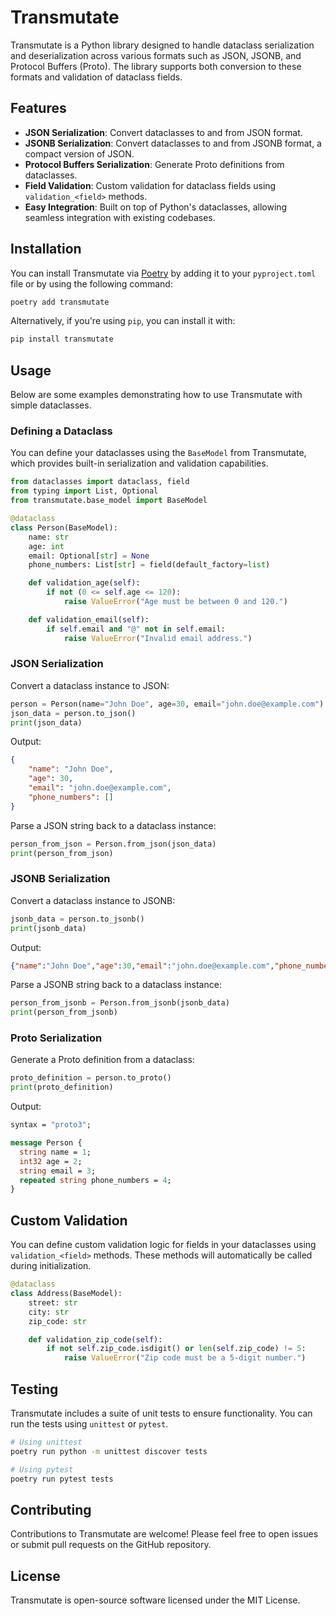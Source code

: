  # Transmutate

 Transmutate is a Python library designed to handle dataclass serialization and deserialization across various formats such as JSON, JSONB, and Protocol Buffers (Proto). The library supports both conversion to these formats and validation of dataclass fields.

 ## Features

 - **JSON Serialization**: Convert dataclasses to and from JSON format.
 - **JSONB Serialization**: Convert dataclasses to and from JSONB format, a compact version of JSON.
 - **Protocol Buffers Serialization**: Generate Proto definitions from dataclasses.
 - **Field Validation**: Custom validation for dataclass fields using `validation_<field>` methods.
 - **Easy Integration**: Built on top of Python's dataclasses, allowing seamless integration with existing codebases.

 ## Installation

 You can install Transmutate via [Poetry](https://python-poetry.org/) by adding it to your `pyproject.toml` file or by using the following command:

 ```bash
 poetry add transmutate
 ```

 Alternatively, if you're using `pip`, you can install it with:

 ```bash
 pip install transmutate
 ```

 ## Usage

 Below are some examples demonstrating how to use Transmutate with simple dataclasses.

 ### Defining a Dataclass

 You can define your dataclasses using the `BaseModel` from Transmutate, which provides built-in serialization and validation capabilities.

 ```python
 from dataclasses import dataclass, field
 from typing import List, Optional
 from transmutate.base_model import BaseModel

 @dataclass
 class Person(BaseModel):
     name: str
     age: int
     email: Optional[str] = None
     phone_numbers: List[str] = field(default_factory=list)

     def validation_age(self):
         if not (0 <= self.age <= 120):
             raise ValueError("Age must be between 0 and 120.")

     def validation_email(self):
         if self.email and "@" not in self.email:
             raise ValueError("Invalid email address.")
 ```

 ### JSON Serialization

 Convert a dataclass instance to JSON:

 ```python
 person = Person(name="John Doe", age=30, email="john.doe@example.com")
 json_data = person.to_json()
 print(json_data)
 ```

 Output:

 ```json
 {
     "name": "John Doe",
     "age": 30,
     "email": "john.doe@example.com",
     "phone_numbers": []
 }
 ```

 Parse a JSON string back to a dataclass instance:

 ```python
 person_from_json = Person.from_json(json_data)
 print(person_from_json)
 ```

 ### JSONB Serialization

 Convert a dataclass instance to JSONB:

 ```python
 jsonb_data = person.to_jsonb()
 print(jsonb_data)
 ```

 Output:

 ```json
 {"name":"John Doe","age":30,"email":"john.doe@example.com","phone_numbers":[]}
 ```

 Parse a JSONB string back to a dataclass instance:

 ```python
 person_from_jsonb = Person.from_jsonb(jsonb_data)
 print(person_from_jsonb)
 ```

 ### Proto Serialization

 Generate a Proto definition from a dataclass:

 ```python
 proto_definition = person.to_proto()
 print(proto_definition)
 ```

 Output:

 ```protobuf
 syntax = "proto3";

 message Person {
   string name = 1;
   int32 age = 2;
   string email = 3;
   repeated string phone_numbers = 4;
 }
 ```

 ## Custom Validation

 You can define custom validation logic for fields in your dataclasses using `validation_<field>` methods. These methods will automatically be called during initialization.

 ```python
 @dataclass
 class Address(BaseModel):
     street: str
     city: str
     zip_code: str

     def validation_zip_code(self):
         if not self.zip_code.isdigit() or len(self.zip_code) != 5:
             raise ValueError("Zip code must be a 5-digit number.")
 ```

 ## Testing

 Transmutate includes a suite of unit tests to ensure functionality. You can run the tests using `unittest` or `pytest`.

 ```bash
 # Using unittest
 poetry run python -m unittest discover tests

 # Using pytest
 poetry run pytest tests
 ```

 ## Contributing

 Contributions to Transmutate are welcome! Please feel free to open issues or submit pull requests on the GitHub repository.

 ## License

 Transmutate is open-source software licensed under the MIT License.

